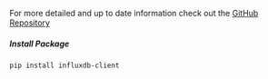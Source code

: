 For more detailed and up to date information check out the [GitHub Repository](https://github.com/influxdata/influxdb-client-python)

##### Install Package

```
pip install influxdb-client
```
